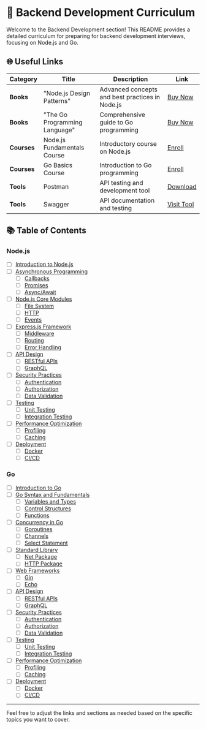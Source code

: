 # 🚀 Backend Development Curriculum

Welcome to the Backend Development section! This README provides a detailed curriculum for preparing for backend development interviews, focusing on Node.js and Go.

## 🌐 Useful Links

| Category        | Title                            | Description                          | Link                                               |
|-----------------|----------------------------------|--------------------------------------|---------------------------------------------------|
| **Books**       | "Node.js Design Patterns"         | Advanced concepts and best practices in Node.js | [Buy Now](https://example.com/nodejs-design-patterns) |
| **Books**       | "The Go Programming Language"     | Comprehensive guide to Go programming | [Buy Now](https://example.com/go-programming-language) |
| **Courses**     | Node.js Fundamentals Course       | Introductory course on Node.js        | [Enroll](https://example.com/nodejs-course)      |
| **Courses**     | Go Basics Course                  | Introduction to Go programming        | [Enroll](https://example.com/go-basics-course)   |
| **Tools**       | Postman                           | API testing and development tool      | [Download](https://example.com/postman)          |
| **Tools**       | Swagger                           | API documentation and testing         | [Visit Tool](https://example.com/swagger)        |

## 📚 Table of Contents

### Node.js
- [ ] [Introduction to Node.js](./NodeJS/Introduction.md)
- [ ] [Asynchronous Programming](./NodeJS/Asynchronous_Programming.md)
  - [ ] [Callbacks](./NodeJS/Callbacks.md)
  - [ ] [Promises](./NodeJS/Promises.md)
  - [ ] [Async/Await](./NodeJS/Async_Await.md)
- [ ] [Node.js Core Modules](./NodeJS/Core_Modules.md)
  - [ ] [File System](./NodeJS/File_System.md)
  - [ ] [HTTP](./NodeJS/HTTP.md)
  - [ ] [Events](./NodeJS/Events.md)
- [ ] [Express.js Framework](./NodeJS/Express.md)
  - [ ] [Middleware](./NodeJS/Middleware.md)
  - [ ] [Routing](./NodeJS/Routing.md)
  - [ ] [Error Handling](./NodeJS/Error_Handling.md)
- [ ] [API Design](./NodeJS/API_Design.md)
  - [ ] [RESTful APIs](./NodeJS/RESTful_APIs.md)
  - [ ] [GraphQL](./NodeJS/GraphQL.md)
- [ ] [Security Practices](./NodeJS/Security_Practices.md)
  - [ ] [Authentication](./NodeJS/Authentication.md)
  - [ ] [Authorization](./NodeJS/Authorization.md)
  - [ ] [Data Validation](./NodeJS/Data_Validation.md)
- [ ] [Testing](./NodeJS/Testing.md)
  - [ ] [Unit Testing](./NodeJS/Unit_Testing.md)
  - [ ] [Integration Testing](./NodeJS/Integration_Testing.md)
- [ ] [Performance Optimization](./NodeJS/Performance_Optimization.md)
  - [ ] [Profiling](./NodeJS/Profiling.md)
  - [ ] [Caching](./NodeJS/Caching.md)
- [ ] [Deployment](./NodeJS/Deployment.md)
  - [ ] [Docker](./NodeJS/Docker.md)
  - [ ] [CI/CD](./NodeJS/CI_CD.md)

### Go
- [ ] [Introduction to Go](./Go/Introduction.md)
- [ ] [Go Syntax and Fundamentals](./Go/Syntax_Fundamentals.md)
  - [ ] [Variables and Types](./Go/Variables_Types.md)
  - [ ] [Control Structures](./Go/Control_Structures.md)
  - [ ] [Functions](./Go/Functions.md)
- [ ] [Concurrency in Go](./Go/Concurrency.md)
  - [ ] [Goroutines](./Go/Goroutines.md)
  - [ ] [Channels](./Go/Channels.md)
  - [ ] [Select Statement](./Go/Select_Statement.md)
- [ ] [Standard Library](./Go/Standard_Library.md)
  - [ ] [Net Package](./Go/Net_Package.md)
  - [ ] [HTTP Package](./Go/HTTP_Package.md)
- [ ] [Web Frameworks](./Go/Web_Frameworks.md)
  - [ ] [Gin](./Go/Gin.md)
  - [ ] [Echo](./Go/Echo.md)
- [ ] [API Design](./Go/API_Design.md)
  - [ ] [RESTful APIs](./Go/RESTful_APIs.md)
  - [ ] [GraphQL](./Go/GraphQL.md)
- [ ] [Security Practices](./Go/Security_Practices.md)
  - [ ] [Authentication](./Go/Authentication.md)
  - [ ] [Authorization](./Go/Authorization.md)
  - [ ] [Data Validation](./Go/Data_Validation.md)
- [ ] [Testing](./Go/Testing.md)
  - [ ] [Unit Testing](./Go/Unit_Testing.md)
  - [ ] [Integration Testing](./Go/Integration_Testing.md)
- [ ] [Performance Optimization](./Go/Performance_Optimization.md)
  - [ ] [Profiling](./Go/Profiling.md)
  - [ ] [Caching](./Go/Caching.md)
- [ ] [Deployment](./Go/Deployment.md)
  - [ ] [Docker](./Go/Docker.md)
  - [ ] [CI/CD](./Go/CI_CD.md)

---

Feel free to adjust the links and sections as needed based on the specific topics you want to cover.
